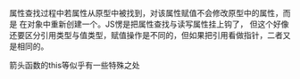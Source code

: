 属性查找过程中若属性从原型中被找到，对该属性赋值不会修改原型中的属性，而是
在对象中重新创建一个。JS愣是把属性查找与读写属性挂上钩了，
但这个好像还要区分引用类型与值类型，赋值操作是不同的，但如果把引用看做指针，二者又是相同的。

箭头函数的this等似乎有一些特殊之处